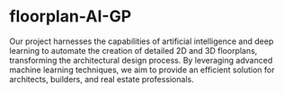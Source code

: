 # floorplan-AI-GP
Our project harnesses the capabilities of artificial intelligence and deep learning to automate the creation of detailed 2D and 3D floorplans, transforming the architectural design process. By leveraging advanced machine learning techniques, we aim to provide an efficient solution for architects, builders, and real estate professionals.
